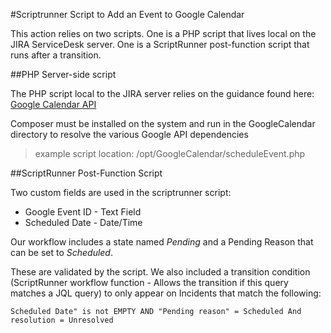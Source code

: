 #Scriptrunner Script to Add an Event to Google Calendar

This action relies on two scripts. One is a PHP script that lives local on the JIRA ServiceDesk server. One is a ScriptRunner post-function script that runs after a transition.

##PHP Server-side script

The PHP script local to the JIRA server relies on the guidance found here: [ Google Calendar API]( https://developers.google.com/google-apps/calendar/quickstart/php)

Composer must be installed on the system and run in the GoogleCalendar directory to resolve the various Google API dependencies
> example script location: /opt/GoogleCalendar/scheduleEvent.php

##ScriptRunner Post-Function Script

Two custom fields are used in the scriptrunner script: 

- Google Event ID - Text Field
- Scheduled Date - Date/Time

Our workflow includes a state named *Pending* and a Pending Reason that can be set to *Scheduled*. 

These are validated by the script. We also included a transition condition (ScriptRunner workflow function - Allows the transition if this query matches a JQL query) to only appear on Incidents that match the following:

`Scheduled Date" is not EMPTY AND "Pending reason" = Scheduled And resolution = Unresolved`
